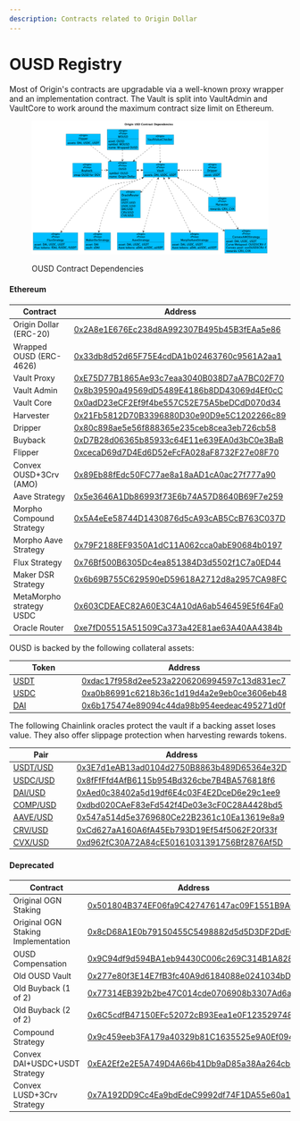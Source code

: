```yaml
---
description: Contracts related to Origin Dollar
---
```


# OUSD Registry

Most of Origin's contracts are upgradable via a well-known proxy wrapper and an implementation contract. The Vault is split into VaultAdmin and VaultCore to work around the maximum contract size limit on Ethereum.

<figure><img src="../../.gitbook/assets/ousd-arch.png" alt=""><figcaption><p>OUSD Contract Dependencies</p></figcaption></figure>

#### Ethereum

<table><thead><tr><th width="258">Contract</th><th>Address</th></tr></thead><tbody><tr><td>Origin Dollar (ERC-20)</td><td><a href="https://etherscan.io/address/0x2a8e1e676ec238d8a992307b495b45b3feaa5e86#code">0x2A8e1E676Ec238d8A992307B495b45B3fEAa5e86</a></td></tr><tr><td>Wrapped OUSD (ERC-4626)</td><td><a href="https://etherscan.io/address/0x33db8d52d65f75e4cdda1b02463760c9561a2aa1#code">0x33db8d52d65F75E4cdDA1b02463760c9561A2aa1</a></td></tr><tr><td>Vault Proxy</td><td><a href="https://etherscan.io/address/0xe75d77b1865ae93c7eaa3040b038d7aa7bc02f70#code">0xE75D77B1865Ae93c7eaa3040B038D7aA7BC02F70</a></td></tr><tr><td>Vault Admin</td><td><a href="https://etherscan.io/address/0x8b39590a49569dd5489e4186b8dd43069d4ef0cc#code">0x8b39590a49569dD5489E4186b8DD43069d4Ef0cC</a></td></tr><tr><td>Vault Core</td><td><a href="https://etherscan.io/address/0x0add23ecf2ef9f4be557c52e75a5bedcdd070d34#code">0x0adD23eCF2Ef9f4be557C52E75A5beDCdD070d34</a></td></tr><tr><td>Harvester</td><td><a href="https://etherscan.io/address/0x21fb5812d70b3396880d30e90d9e5c1202266c89#code">0x21Fb5812D70B3396880D30e90D9e5C1202266c89</a></td></tr><tr><td>Dripper</td><td><a href="https://etherscan.io/address/0x80c898ae5e56f888365e235ceb8cea3eb726cb58#code">0x80c898ae5e56f888365e235ceb8cea3eb726cb58</a></td></tr><tr><td>Buyback</td><td><a href="https://etherscan.io/address/0xd7b28d06365b85933c64e11e639ea0d3bc0e3bab#code">0xD7B28d06365b85933c64E11e639EA0d3bC0e3BaB</a></td></tr><tr><td>Flipper</td><td><a href="https://etherscan.io/address/0xcecad69d7d4ed6d52efcfa028af8732f27e08f70#code">0xcecaD69d7D4Ed6D52eFcFA028aF8732F27e08F70</a></td></tr><tr><td>Convex OUSD+3Crv (AMO)</td><td><a href="https://etherscan.io/address/0x89eb88fedc50fc77ae8a18aad1ca0ac27f777a90#code">0x89Eb88fEdc50FC77ae8a18aAD1cA0ac27f777a90</a></td></tr><tr><td>Aave Strategy</td><td><a href="https://etherscan.io/address/0x5e3646a1db86993f73e6b74a57d8640b69f7e259#code">0x5e3646A1Db86993f73E6b74A57D8640B69F7e259</a></td></tr><tr><td>Morpho Compound Strategy</td><td><a href="https://etherscan.io/address/0x5a4eee58744d1430876d5ca93cab5ccb763c037d#code">0x5A4eEe58744D1430876d5cA93cAB5CcB763C037D</a></td></tr><tr><td>Morpho Aave Strategy</td><td><a href="https://etherscan.io/address/0x79f2188ef9350a1dc11a062cca0abe90684b0197#code">0x79F2188EF9350A1dC11A062cca0abE90684b0197</a></td></tr><tr><td>Flux Strategy</td><td><a href="https://etherscan.io/address/0x76bf500b6305dc4ea851384d3d5502f1c7a0ed44#code">0x76Bf500B6305Dc4ea851384D3d5502f1C7a0ED44</a></td></tr><tr><td>Maker DSR Strategy</td><td><a href="https://etherscan.io/address/0x6b69b755c629590ed59618a2712d8a2957ca98fc#code">0x6b69B755C629590eD59618A2712d8a2957CA98FC</a></td></tr><tr><td>MetaMorpho strategy USDC</td><td><a href="https://etherscan.io/address/0x603CDEAEC82A60E3C4A10dA6ab546459E5f64Fa0">0x603CDEAEC82A60E3C4A10dA6ab546459E5f64Fa0</a></td></tr><tr><td>Oracle Router</td><td><a href="https://etherscan.io/address/0xe7fd05515a51509ca373a42e81ae63a40aa4384b#code">0xe7fD05515A51509Ca373a42E81ae63A40AA4384b</a></td></tr></tbody></table>

OUSD is backed by the following collateral assets:

<table data-header-hidden><thead><tr><th width="260">Token</th><th>Address</th></tr></thead><tbody><tr><td><a href="https://etherscan.io/address/0xdac17f958d2ee523a2206206994597c13d831ec7">USDT</a></td><td><a href="https://etherscan.io/address/0xdac17f958d2ee523a2206206994597c13d831ec7#code">0xdac17f958d2ee523a2206206994597c13d831ec7</a></td></tr><tr><td><a href="https://etherscan.io/address/0xa0b86991c6218b36c1d19d4a2e9eb0ce3606eb48">USDC</a></td><td><a href="https://etherscan.io/address/0xa0b86991c6218b36c1d19d4a2e9eb0ce3606eb48#code">0xa0b86991c6218b36c1d19d4a2e9eb0ce3606eb48</a></td></tr><tr><td><a href="https://etherscan.io/address/0x6b175474e89094c44da98b954eedeac495271d0f">DAI</a></td><td><a href="https://etherscan.io/address/0x6b175474e89094c44da98b954eedeac495271d0f#code">0x6b175474e89094c44da98b954eedeac495271d0f</a></td></tr></tbody></table>

The following Chainlink oracles protect the vault if a backing asset loses value. They also offer slippage protection when harvesting rewards tokens.

<table><thead><tr><th width="260">Pair</th><th>Address</th></tr></thead><tbody><tr><td><a href="https://data.chain.link/ethereum/mainnet/stablecoins/usdt-usd">USDT/USD</a></td><td><a href="https://etherscan.io/address/0x3e7d1eab13ad0104d2750b8863b489d65364e32d#code">0x3E7d1eAB13ad0104d2750B8863b489D65364e32D</a></td></tr><tr><td><a href="https://data.chain.link/ethereum/mainnet/stablecoins/usdc-usd">USDC/USD</a></td><td><a href="https://etherscan.io/address/0x8fffffd4afb6115b954bd326cbe7b4ba576818f6#code">0x8fFfFfd4AfB6115b954Bd326cbe7B4BA576818f6</a></td></tr><tr><td><a href="https://data.chain.link/ethereum/mainnet/stablecoins/dai-usd">DAI/USD</a></td><td><a href="https://etherscan.io/address/0xaed0c38402a5d19df6e4c03f4e2dced6e29c1ee9#code">0xAed0c38402a5d19df6E4c03F4E2DceD6e29c1ee9</a></td></tr><tr><td><a href="https://data.chain.link/ethereum/mainnet/crypto-usd/comp-usd">COMP/USD</a></td><td><a href="https://etherscan.io/address/0xdbd020caef83efd542f4de03e3cf0c28a4428bd5#code">0xdbd020CAeF83eFd542f4De03e3cF0C28A4428bd5</a></td></tr><tr><td><a href="https://data.chain.link/ethereum/mainnet/crypto-usd/aave-usd">AAVE/USD</a></td><td><a href="https://etherscan.io/address/0x547a514d5e3769680ce22b2361c10ea13619e8a9#code">0x547a514d5e3769680Ce22B2361c10Ea13619e8a9</a></td></tr><tr><td><a href="https://data.chain.link/ethereum/mainnet/crypto-usd/crv-usd">CRV/USD</a></td><td><a href="https://etherscan.io/address/0xcd627aa160a6fa45eb793d19ef54f5062f20f33f#code">0xCd627aA160A6fA45Eb793D19Ef54f5062F20f33f</a></td></tr><tr><td><a href="https://data.chain.link/ethereum/mainnet/crypto-usd/cvx-usd">CVX/USD</a></td><td><a href="https://etherscan.io/address/0xd962fc30a72a84ce50161031391756bf2876af5d#code">0xd962fC30A72A84cE50161031391756Bf2876Af5D</a></td></tr></tbody></table>

#### Deprecated

<table><thead><tr><th width="259">Contract</th><th>Address</th></tr></thead><tbody><tr><td>Original OGN Staking</td><td><a href="https://etherscan.io/address/0x501804b374ef06fa9c427476147ac09f1551b9a0#code">0x501804B374EF06fa9C427476147ac09F1551B9A0</a></td></tr><tr><td>Original OGN Staking Implementation</td><td><a href="https://etherscan.io/address/0x8cd68a1e0b79150455c5498882d5d5d3df2dde08#code">0x8cD68A1E0b79150455C5498882d5d5D3DF2DdE08</a></td></tr><tr><td>OUSD Compensation</td><td><a href="https://etherscan.io/address/0x9c94df9d594ba1eb94430c006c269c314b1a8281#code">0x9C94df9d594BA1eb94430C006c269C314B1A8281</a></td></tr><tr><td>Old OUSD Vault</td><td><a href="https://etherscan.io/address/0x277e80f3e14e7fb3fc40a9d6184088e0241034bd#code">0x277e80f3E14E7fB3fc40A9d6184088e0241034bD</a></td></tr><tr><td>Old Buyback (1 of 2)</td><td><a href="https://etherscan.io/address/0x77314eb392b2be47c014cde0706908b3307ad6a9#code">0x77314EB392b2be47C014cde0706908b3307Ad6a9</a></td></tr><tr><td>Old Buyback (2 of 2)</td><td><a href="https://etherscan.io/address/0x6c5cdfb47150efc52072cb93eea1e0f123529748#code">0x6C5cdfB47150EFc52072cB93Eea1e0F123529748</a></td></tr><tr><td>Compound Strategy</td><td><a href="https://etherscan.io/address/0x9c459eeb3fa179a40329b81c1635525e9a0ef094#code">0x9c459eeb3FA179a40329b81C1635525e9A0Ef094</a></td></tr><tr><td>Convex DAI+USDC+USDT Strategy</td><td><a href="https://etherscan.io/address/0xea2ef2e2e5a749d4a66b41db9ad85a38aa264cb3#code">0xEA2Ef2e2E5A749D4A66b41Db9aD85a38Aa264cb3</a></td></tr><tr><td>Convex LUSD+3Crv Strategy</td><td><a href="https://etherscan.io/address/0x7a192dd9cc4ea9bdedec9992df74f1da55e60a19#code">0x7A192DD9Cc4Ea9bdEdeC9992df74F1DA55e60a19</a></td></tr></tbody></table>
